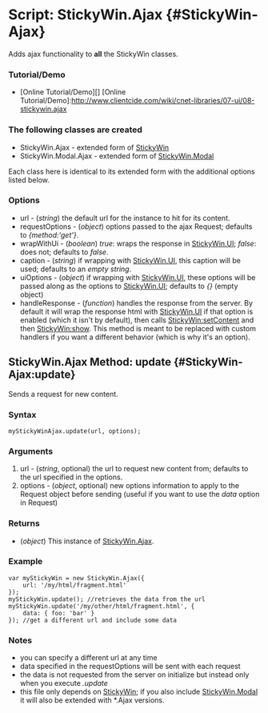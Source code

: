 Script: StickyWin.Ajax {#StickyWin-Ajax}
========================================

Adds ajax functionality to **all** the StickyWin classes.

### Tutorial/Demo

* [Online Tutorial/Demo][]
[Online Tutorial/Demo]:http://www.clientcide.com/wiki/cnet-libraries/07-ui/08-stickywin.ajax

### The following classes are created

* StickyWin.Ajax - extended form of [StickyWin][]
* StickyWin.Modal.Ajax - extended form of [StickyWin.Modal][]

Each class here is identical to its extended form with the additional options listed below.

### Options

* url - (*string*) the default url for the instance to hit for its content.
* requestOptions - (*object*) options passed to the ajax Request; defaults to *{method:'get'}*.
* wrapWithUi - (*boolean*) *true*: wraps the response in [StickyWin.UI][]; *false*: does not; defaults to *false*.
* caption - (*string*) if wrapping with [StickyWin.UI][], this caption will be used; defaults to an *empty string*.
* uiOptions - (*object*) if wrapping with [StickyWin.UI][], these options will be passed along as the options to [StickyWin.UI][]; defaults to *{}* (empty object)
* handleResponse - (*function*) handles the response from the server. By default it will wrap the response html with [StickyWin.UI][] if that option is enabled (which it isn't by default), then calls [StickyWin:setContent][] and then [StickyWin:show][]. This method is meant to be replaced with custom handlers if you want a different behavior (which is why it's an option).

StickyWin.Ajax Method: update {#StickyWin-Ajax:update}
------------------------------------------------------

Sends a request for new content.

### Syntax

	myStickyWinAjax.update(url, options);

### Arguments

1. url - (*string*, optional) the url to request new content from; defaults to the url specified in the options.
2. options - (*object*, optional) new options information to apply to the Request object before sending (useful if you want to use the *data* option in Request)

### Returns

* (*object*) This instance of [StickyWin.Ajax][].

### Example

	var myStickyWin = new StickyWin.Ajax({
		url: '/my/html/fragment.html'
	});
	myStickyWin.update(); //retrieves the data from the url
	myStickyWin.update('/my/other/html/fragment.html', {
		data: { foo: 'bar' }
	}); //get a different url and include some data

### Notes

* you can specify a different url at any time
* data specified in the requestOptions will be sent with each request
* the data is not requested from the server on initialize but instead only when you execute *.update*
* this file only depends on [StickyWin][]; if you also include [StickyWin.Modal][] it will also be extended with *.Ajax versions.

[StickyWin.Ajax]: #StickyWin-Ajax
[StickyWin.UI]: http://clientcide.com/docs/UI/StickyWin.UI
[StickyWin]: http://clientcide.com/docs/UI/StickyWin
[StickyWin:setContent]: http://clientcide.com/docs/UI/StickyWin#StickyWin:setContent
[StickyWin:show]: http://clientcide.com/docs/UI/StickyWin#StickyWin:show
[StickyWin.Modal]: http://clientcide.com/docs/UI/StickyWin.Modal
